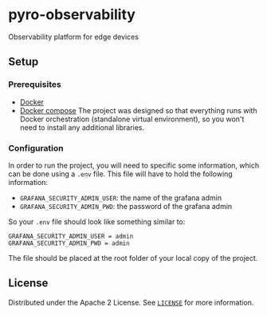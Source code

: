 # pyro-observability
Observability platform for edge devices

## Setup

### Prerequisites

- [Docker](https://docs.docker.com/engine/install/)
- [Docker compose](https://docs.docker.com/compose/)
The project was designed so that everything runs with Docker orchestration (standalone virtual environment), so you won't need to install any additional libraries.

### Configuration

In order to run the project, you will need to specific some information, which can be done using a `.env` file.
This file will have to hold the following information:
- `GRAFANA_SECURITY_ADMIN_USER`: the name of the grafana admin
- `GRAFANA_SECURITY_ADMIN_PWD`: the password of the grafana admin

So your `.env` file should look like something similar to:
```
GRAFANA_SECURITY_ADMIN_USER = admin
GRAFANA_SECURITY_ADMIN_PWD = admin 
```

The file should be placed at the root folder of your local copy of the project.

## License

Distributed under the Apache 2 License. See [`LICENSE`](LICENSE) for more information.